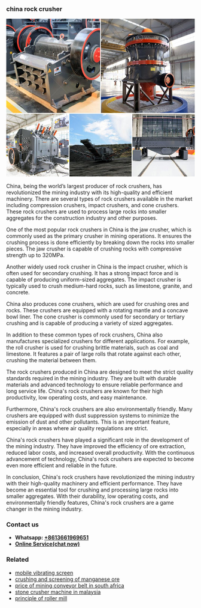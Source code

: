 <h3>china rock crusher</h3><img src='1702260076.jpg' alt=''><p>China, being the world’s largest producer of rock crushers, has revolutionized the mining industry with its high-quality and efficient machinery. There are several types of rock crushers available in the market including compression crushers, impact crushers, and cone crushers. These rock crushers are used to process large rocks into smaller aggregates for the construction industry and other purposes.</p><p>One of the most popular rock crushers in China is the jaw crusher, which is commonly used as the primary crusher in mining operations. It ensures the crushing process is done efficiently by breaking down the rocks into smaller pieces. The jaw crusher is capable of crushing rocks with compressive strength up to 320MPa.</p><p>Another widely used rock crusher in China is the impact crusher, which is often used for secondary crushing. It has a strong impact force and is capable of producing uniform-sized aggregates. The impact crusher is typically used to crush medium-hard rocks, such as limestone, granite, and concrete.</p><p>China also produces cone crushers, which are used for crushing ores and rocks. These crushers are equipped with a rotating mantle and a concave bowl liner. The cone crusher is commonly used for secondary or tertiary crushing and is capable of producing a variety of sized aggregates.</p><p>In addition to these common types of rock crushers, China also manufactures specialized crushers for different applications. For example, the roll crusher is used for crushing brittle materials, such as coal and limestone. It features a pair of large rolls that rotate against each other, crushing the material between them.</p><p>The rock crushers produced in China are designed to meet the strict quality standards required in the mining industry. They are built with durable materials and advanced technology to ensure reliable performance and long service life. China's rock crushers are known for their high productivity, low operating costs, and easy maintenance.</p><p>Furthermore, China's rock crushers are also environmentally friendly. Many crushers are equipped with dust suppression systems to minimize the emission of dust and other pollutants. This is an important feature, especially in areas where air quality regulations are strict.</p><p>China's rock crushers have played a significant role in the development of the mining industry. They have improved the efficiency of ore extraction, reduced labor costs, and increased overall productivity. With the continuous advancement of technology, China's rock crushers are expected to become even more efficient and reliable in the future.</p><p>In conclusion, China's rock crushers have revolutionized the mining industry with their high-quality machinery and efficient performance. They have become an essential tool for crushing and processing large rocks into smaller aggregates. With their durability, low operating costs, and environmentally friendly features, China's rock crushers are a game changer in the mining industry.</p><h3>Contact us</h3><ul><li><strong>Whatsapp:&nbsp;<a href="https://wa.me/8613661969651">+8613661969651</a></strong></li><li><a href="https://swt.shibang-china.com/?git&amp;zhl&amp;china rock crusher"><strong>Online Service(chat now)</strong></a></li></ul><h3>Related</h3><ul><li><a href='mobile vibrating screen.md'>mobile vibrating screen</a></li><li><a href='crushing and screening of manganese ore.md'>crushing and screening of manganese ore</a></li><li><a href='price of mining conveyor belt in south africa.md'>price of mining conveyor belt in south africa</a></li><li><a href='stone crusher machine in malaysia.md'>stone crusher machine in malaysia</a></li><li><a href='principle of roller mill.md'>principle of roller mill</a></li></ul>